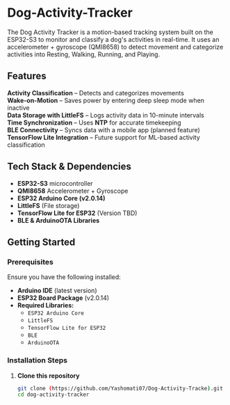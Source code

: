 # Dog-Activity-Tracker
The Dog Activity Tracker is a motion-based tracking system built on the ESP32-S3 to monitor and classify a dog's activities in real-time. It uses an accelerometer + gyroscope (QMI8658) to detect movement and categorize activities into Resting, Walking, Running, and Playing.

##  Features  

 **Activity Classification** – Detects and categorizes movements  
 **Wake-on-Motion** – Saves power by entering deep sleep mode when inactive  
 **Data Storage with LittleFS** – Logs activity data in 10-minute intervals  
 **Time Synchronization** – Uses **NTP** for accurate timekeeping  
 **BLE Connectivity** – Syncs data with a mobile app (planned feature)  
 **TensorFlow Lite Integration** – Future support for ML-based activity classification  

##  Tech Stack & Dependencies  

- **ESP32-S3** microcontroller  
- **QMI8658** Accelerometer + Gyroscope  
- **ESP32 Arduino Core (v2.0.14)**  
- **LittleFS** (File storage)  
- **TensorFlow Lite for ESP32** (Version TBD)  
- **BLE & ArduinoOTA Libraries**  

##  Getting Started  

###  Prerequisites  

Ensure you have the following installed:  

- **Arduino IDE** (latest version)  
- **ESP32 Board Package** (v2.0.14)  
- **Required Libraries:**  
  - `ESP32 Arduino Core`  
  - `LittleFS`  
  - `TensorFlow Lite for ESP32`  
  - `BLE`  
  - `ArduinoOTA`  

###  Installation Steps  

1. **Clone this repository**  
   ```bash
   git clone (https://github.com/Yashomati07/Dog-Activity-Tracke).git
   cd dog-activity-tracker

